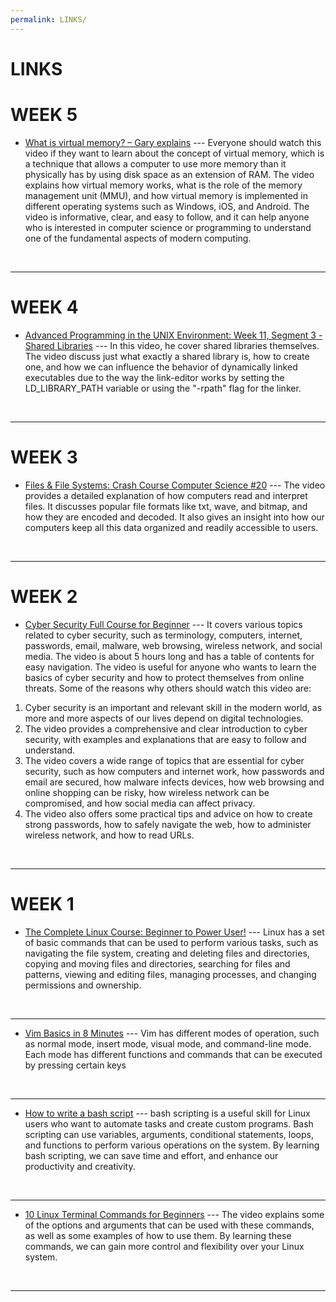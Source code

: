 ```yaml
---
permalink: LINKS/
---
```


# LINKS

<h1>WEEK 5</h1>

* [What is virtual memory? – Gary explains](https://www.youtube.com/watch?v=2quKyPnUShQ) ---
Everyone should watch this video if they want to learn about the concept of virtual memory, which is a technique that allows a computer to use more memory than it physically has by using disk space as an extension of RAM. The video explains how virtual memory works, what is the role of the memory management unit (MMU), and how virtual memory is implemented in different operating systems such as Windows, iOS, and Android. The video is informative, clear, and easy to follow, and it can help anyone who is interested in computer science or programming to understand one of the fundamental aspects of modern computing.
<br>
<hr>

<h1>WEEK 4</h1>

* [Advanced Programming in the UNIX Environment: Week 11, Segment 3 - Shared Libraries](https://www.youtube.com/watch?v=eloJO0ssrfc) ---
In this video, he cover shared libraries themselves. The video discuss just what exactly a shared library is, how to create one, and how we can influence the behavior of dynamically linked executables due to the way the link-editor works by setting the LD_LIBRARY_PATH variable or using the "-rpath" flag for the linker.
<br>
<hr>

<h1>WEEK 3</h1>

* [Files & File Systems: Crash Course Computer Science #20](https://www.youtube.com/watch?v=KN8YgJnShPM) ---
The video provides a detailed explanation of how computers read and interpret files. It discusses popular file formats like txt, wave, and bitmap, and how they are encoded and decoded. It also gives an insight into how our computers keep all this data organized and readily accessible to users.
<br>
<hr>

<h1>WEEK 2</h1>

* [Cyber Security Full Course for Beginner](https://www.youtube.com/watch?v=U_P23SqJaDc) ---
It covers various topics related to cyber security, such as terminology, computers, internet, passwords, email, malware, web browsing, wireless network, and social media. The video is about 5 hours long and has a table of contents for easy navigation. The video is useful for anyone who wants to learn the basics of cyber security and how to protect themselves from online threats. Some of the reasons why others should watch this video are:
1. Cyber security is an important and relevant skill in the modern world, as more and more aspects of our lives depend on digital technologies.
2. The video provides a comprehensive and clear introduction to cyber security, with examples and explanations that are easy to follow and understand.
3. The video covers a wide range of topics that are essential for cyber security, such as how computers and internet work, how passwords and email are secured, how malware infects devices, how web browsing and online shopping can be risky, how wireless network can be compromised, and how social media can affect privacy.
4. The video also offers some practical tips and advice on how to create strong passwords, how to safely navigate the web, how to administer wireless network, and how to read URLs.
<br>
<hr>

<h1>WEEK 1</h1>

* [The Complete Linux Course: Beginner to Power User!](https://www.youtube.com/watch?v=wBp0Rb-ZJak&ab_channel=JosephDelgadillo) ---
Linux has a set of basic commands that can be used to perform various tasks, such as navigating the file system, creating and deleting files and directories, copying and moving files and directories, searching for files and patterns, viewing and editing files, managing processes, and changing permissions and ownership.
<br>
<hr>

* [Vim Basics in 8 Minutes](https://www.youtube.com/watch?v=ggSyF1SVFr4&ab_channel=tutoriaLinux) ---
Vim has different modes of operation, such as normal mode, insert mode, visual mode, and command-line mode. Each mode has different functions and commands that can be executed by pressing certain keys
<br>
<hr>

* [How to write a bash script](https://www.youtube.com/watch?v=F-gskSl4pwQ&ab_channel=OMGenomics) ---
bash scripting is a useful skill for Linux users who want to automate tasks and create custom programs. Bash scripting can use variables, arguments, conditional statements, loops, and functions to perform various operations on the system. By learning bash scripting, we can save time and effort, and enhance our productivity and creativity.
<br>
<hr>

* [10 Linux Terminal Commands for Beginners](https://www.youtube.com/watch?v=CpTfQ-q6MPU&ab_channel=GaryExplains) ---
The video explains some of the options and arguments that can be used with these commands, as well as some examples of how to use them. By learning these commands, we can gain more control and flexibility over your Linux system.
<br>
<hr>

